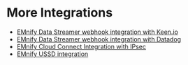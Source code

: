 # More Integrations

- [EMnify Data Streamer webhook integration with Keen.io](https://www.emnify.com/en/developer-hub/emnify-datastreamer-integration-for-keen.io)
- [EMnify Data Streamer webhook integration with Datadog](https://www.emnify.com/en/developer-hub/emnify-datastreamer-integration-for-datadog)
- [EMnify Cloud Connect Integration with IPsec](https://www.emnify.com/en/developer-hub/how-to-setup-an-ipsec-using-emnify-cloudconnect)
- [EMnify USSD integration](https://www.emnify.com/en/developer-hub/ussd-integration-guide)